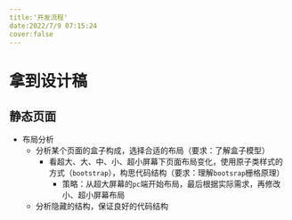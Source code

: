```yaml
---
title:'开发流程'
date:2022/7/9 07:15:24
cover:false
---
```


# 拿到设计稿

## 静态页面

- 布局分析
  - 分析某个页面的盒子构成，选择合适的布局（要求：了解盒子模型）
    - 看超大、大、中、小、超小屏幕下页面布局变化，使用原子类样式的方式（`bootstrap`），构思代码结构（要求：理解`bootsrap`栅格原理）
      - 策略：从超大屏幕的`pc`端开始布局，最后根据实际需求，再修改小、超小屏幕布局
  - 分析隐藏的结构，保证良好的代码结构




